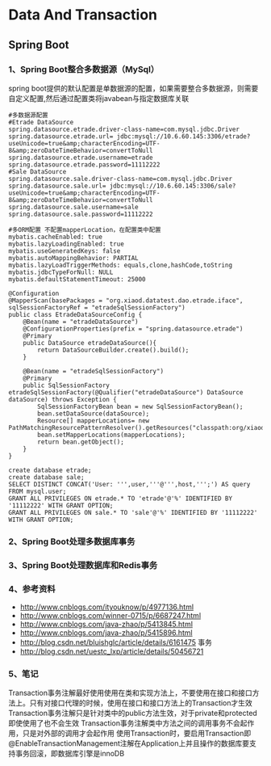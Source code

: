 # Data And Transaction

## Spring Boot

### 1、Spring Boot整合多数据源（MySql）

spring boot提供的默认配置是单数据源的配置，如果需要整合多数据源，则需要自定义配置,然后通过配置类将javabean与指定数据库关联

```
#多数据源配置
#Etrade DataSource
spring.datasource.etrade.driver-class-name=com.mysql.jdbc.Driver
spring.datasource.etrade.url= jdbc:mysql://10.6.60.145:3306/etrade?useUnicode=true&amp;characterEncoding=UTF-8&amp;zeroDateTimeBehavior=convertToNull
spring.datasource.etrade.username=etrade
spring.datasource.etrade.password=11112222
#Sale DataSource
spring.datasource.sale.driver-class-name=com.mysql.jdbc.Driver
spring.datasource.sale.url= jdbc:mysql://10.6.60.145:3306/sale?useUnicode=true&amp;characterEncoding=UTF-8&amp;zeroDateTimeBehavior=convertToNull
spring.datasource.sale.username=sale
spring.datasource.sale.password=11112222

#多ORM配置 不配置mapperLocation，在配置类中配置
mybatis.cacheEnabled: true
mybatis.lazyLoadingEnabled: true
mybatis.useGeneratedKeys: false
mybatis.autoMappingBehavior: PARTIAL
mybatis.lazyLoadTriggerMethods: equals,clone,hashCode,toString
mybatis.jdbcTypeForNull: NULL
mybatis.defaultStatementTimeout: 25000
```

```
@Configuration
@MapperScan(basePackages = "org.xiaod.datatest.dao.etrade.iface", sqlSessionFactoryRef = "etradeSqlSessionFactory")
public class EtradeDataSourceConfig {
    @Bean(name = "etradeDataSource")
    @ConfigurationProperties(prefix = "spring.datasource.etrade")
    @Primary
    public DataSource etradeDataSource(){
        return DataSourceBuilder.create().build();
    }

    @Bean(name = "etradeSqlSessionFactory")
    @Primary
    public SqlSessionFactory etradeSqlSessionFactory(@Qualifier("etradeDataSource") DataSource dataSource) throws Exception {
        SqlSessionFactoryBean bean = new SqlSessionFactoryBean();
        bean.setDataSource(dataSource);
        Resource[] mapperLocations= new PathMatchingResourcePatternResolver().getResources("classpath:org/xiaod/datatest/dao/etrade/xml/*.xml");
        bean.setMapperLocations(mapperLocations);
        return bean.getObject();
    }
}
```


```
create database etrade;
create database sale;
SELECT DISTINCT CONCAT('User: ''',user,'''@''',host,''';') AS query FROM mysql.user;
GRANT ALL PRIVILEGES ON etrade.* TO 'etrade'@'%' IDENTIFIED BY '11112222' WITH GRANT OPTION;
GRANT ALL PRIVILEGES ON sale.* TO 'sale'@'%' IDENTIFIED BY '11112222' WITH GRANT OPTION;
```

### 2、Spring Boot处理多数据库事务



### 3、Spring Boot处理数据库和Redis事务

### 4、参考资料
- http://www.cnblogs.com/ityouknow/p/4977136.html
- http://www.cnblogs.com/winner-0715/p/6687247.html
- http://www.cnblogs.com/java-zhao/p/5413845.html
- http://www.cnblogs.com/java-zhao/p/5415896.html
- http://blog.csdn.net/bluishglc/article/details/6161475
事务
- http://blog.csdn.net/uestc_lxp/article/details/50456721

### 5、笔记
Transaction事务注解最好使用使用在类和实现方法上，不要使用在接口和接口方法上。只有对接口代理的时候，使用在接口和接口方法上的Transaction才生效
Transaction事务注解只是针对类中的public方法生效，对于private和protected即使使用了也不会生效
Transaction事务注解类中方法之间的调用事务不会起作用，只是对外部的调用才会起作用
使用Transaction时，要启用Transaction即 @EnableTransactionManagement注解在Application上并且操作的数据库要支持事务回滚，即数据库引擎是innoDB